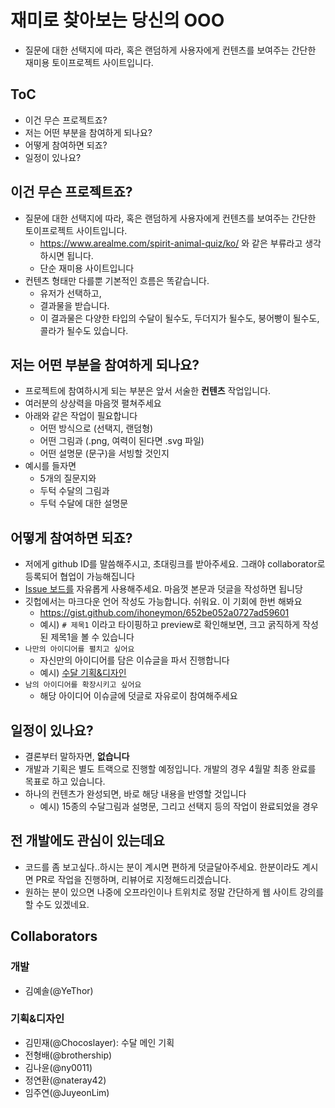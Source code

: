 # 재미로 찾아보는 당신의 OOO 

- 질문에 대한 선택지에 따라, 혹은 랜덤하게 사용자에게 컨텐츠를 보여주는 간단한 재미용 토이프로젝트 사이트입니다.
## ToC
- 이건 무슨 프로젝트죠?
- 저는 어떤 부분을 참여하게 되나요? 
- 어떻게 참여하면 되죠?
- 일정이 있나요? 

## 이건 무슨 프로젝트죠?
- 질문에 대한 선택지에 따라, 혹은 랜덤하게 사용자에게 컨텐츠를 보여주는 간단한 토이프로젝트 사이트입니다.
  - https://www.arealme.com/spirit-animal-quiz/ko/ 와 같은 부류라고 생각하시면 됩니다.
  - 단순 재미용 사이트입니다 
- 컨텐츠 형태만 다를뿐 기본적인 흐름은 똑같습니다. 
  - 유저가 선택하고,
  - 결과물을 받습니다.
  -  이 결과물은 다양한 타입의 수달이 될수도, 두더지가 될수도, 붕어빵이 될수도, 콜라가 될수도 있습니다.

## 저는 어떤 부분을 참여하게 되나요? 
- 프로젝트에 참여하시게 되는 부분은 앞서 서술한 **컨텐츠** 작업입니다. 
- 여러분의 상상력을 마음껏 펼쳐주세요
- 아래와 같은 작업이 필요합니다
  - 어떤 방식으로 (선택지, 랜덤형) 
  - 어떤 그림과 (.png, 여력이 된다면 .svg 파일)
  - 어떤 설명문 (문구)을 서빙할 것인지 
- 예시를 들자면 
  - 5개의 질문지와 
  - 두턱 수달의 그림과
  - 두턱 수달에 대한 설명문

## 어떻게 참여하면 되죠?
- 저에게 github ID를 말씀해주시고, 초대링크를 받아주세요. 그래야 collaborator로 등록되어 협업이 가능해집니다
- [Issue 보드를](https://github.com/YeThor/What-is-your-otter/issues) 자유롭게 사용해주세요. 마음껏 본문과 덧글을 작성하면 됩니당 
- 깃헙에서는 마크다운 언어 작성도 가능합니다. 쉬워요. 이 기회에 한번 해봐요
  - https://gist.github.com/ihoneymon/652be052a0727ad59601
  - 예시) `# 제목1` 이라고 타이핑하고 preview로 확인해보면, 크고 굵직하게 작성된 제목1을 볼 수 있습니다 
- `나만의 아이디어를 펼치고 싶어요`
  - 자신만의 아이디어를 담은 이슈글을 파서 진행합니다
  - 예시) [수달 기획&디자인](https://github.com/YeThor/What-is-your-otter/issues/2)
- `남의 아이디어를 확장시키고 싶어요`
  - 해당 아이디어 이슈글에 덧글로 자유로이 참여해주세요  

## 일정이 있나요? 
- 결론부터 말하자면, **없습니다** 
- 개발과 기획은 별도 트랙으로 진행할 예정입니다. 개발의 경우 4월말 최종 완료를 목표로 하고 있습니다.
- 하나의 컨텐츠가 완성되면, 바로 해당 내용을 반영할 것입니다
  - 예시) 15종의 수달그림과 설명문, 그리고 선택지 등의 작업이 완료되었을 경우 

## 전 개발에도 관심이 있는데요 
- 코드를 좀 보고싶다..하시는 분이 계시면 편하게 덧글달아주세요. 한분이라도 계시면 PR로 작업을 진행하며, 리뷰어로 지정해드리겠습니다.
- 원하는 분이 있으면 나중에 오프라인이나 트위치로 정말 간단하게 웹 사이트 강의를 할 수도 있겠네요.


## Collaborators 
### 개발 
- 김예솔(@YeThor)
### 기획&디자인
- 김민재(@Chocoslayer): 수달 메인 기획
- 전형배(@brothership)
- 김나윤(@ny0011)
- 정연환(@nateray42)
- 임주연(@JuyeonLim)



